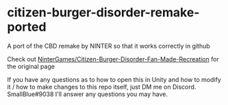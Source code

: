 # citizen-burger-disorder-remake-ported
A port of the CBD remake by NINTER so that it works correctly in github

Check out [NinterGames/Citizen-Burger-Disorder-Fan-Made-Recreation](https://github.com/NinterGames/Citizen-Burger-Disorder-Fan-Made-Recreation) for the original page

If you have any questions as to how to open this in Unity and how to modify it / how to make changes to this repo itself, just DM me on Discord. SmallBlue#9038
I'll answer any questions you may have.
